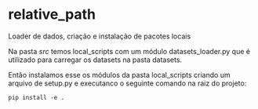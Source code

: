 # relative_path
Loader de dados, criação e instalação de pacotes locais

Na pasta *src* temos local_scripts com um módulo datasets_loader.py que é utilizado para carregar os datasets na pasta datasets.

Então instalamos esse os módulos da pasta local_scripts criando um arquivo de setup.py e executanco o seguinte comando na raiz do projeto:

    pip install -e .
